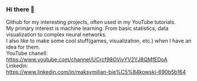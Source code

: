 ### Hi there 👋

Github for my interesting projects, often used in my YouTube tutorials.  
My primary interest is machine learning. From basic statistics, data visualization to complex neural networks.  
I also like to make some cool stuff(games, visualization, etc.) when I have an idea for them.  
YouTube chanell:  
https://www.youtube.com/channel/UCrcf98OVivYV2YJ8QMfEDoA  
Linkedin:  
https://www.linkedin.com/in/maksymilian-bie%C5%84kowski-690b5b164  
